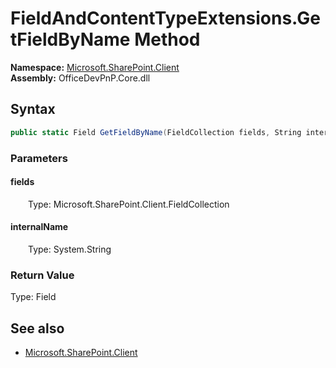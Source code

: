 # FieldAndContentTypeExtensions.GetFieldByName Method  
  

**Namespace:** [Microsoft.SharePoint.Client](Microsoft.SharePoint.Client.md)  
**Assembly:** OfficeDevPnP.Core.dll  
## Syntax
```C#
public static Field GetFieldByName(FieldCollection fields, String internalName)
```
### Parameters
#### fields  
&emsp;&emsp;Type: Microsoft.SharePoint.Client.FieldCollection  

#### internalName  
&emsp;&emsp;Type: System.String  

### Return Value
Type: Field  

## See also
- [Microsoft.SharePoint.Client](Microsoft.SharePoint.Client.md)
